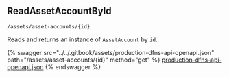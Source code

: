 
## ReadAssetAccountById
`/assets/asset-accounts/{id}`

Reads and returns an instance of `AssetAccount` by `id`.

{% swagger src="../../.gitbook/assets/production-dfns-api-openapi.json" path="/assets/asset-accounts/{id}" method="get" %}
[production-dfns-api-openapi.json](../../.gitbook/assets/production-dfns-api-openapi.json)
{% endswagger %}
